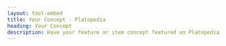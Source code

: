 ```yaml
---
layout: tool-embed
title: Your Concept - Platopedia
heading: Your Concept
description: Have your feature or item concept featured on Platopedia
---
```


<div id="tool_embed_div_default" data-url="https://docs.google.com/forms/d/e/1FAIpQLSenNdkepbEs9O4yoB2ANDYTwDFmmMnpsN9SF1gpm-dl5UVxfw/viewform?embedded=true" data-height="0" style="margin-left:0;margin-right:0"></div>